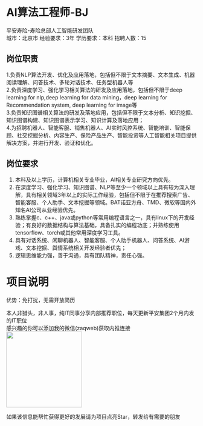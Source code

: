 # AI算法工程师-BJ
平安寿险-寿险总部人工智能研发团队  
城市：北京市 经验要求：3年 学历要求：本科  招聘人数：15

## 岗位职责
1.负责NLP算法开发、优化及应用落地，包括但不限于文本摘要、文本生成、机器阅读理解、问答技术、多轮对话技术、任务型机器人等   
2.负责深度学习、强化学习相关算法的研发及应用落地，包括但不限于deep learning for nlp,deep learning for data mining，deep learning for Recommendation system, deep learning for image等   
3.负责知识图谱相关算法的研发及落地应用，包括但不限于文本分析、知识挖掘、知识图谱构建、知识图谱表示学习、知识计算及落地应用；   
4.为招聘机器人、智能客服、销售机器人、AI实时风控系统、智能培训、智能保顾、社交挖掘分析、内容生产、保险产品生产、智能投资等人工智能相关项目提供解决方案，并进行开发、验证和优化。

## 岗位要求
1. 本科及以上学历，计算机相关专业毕业，AI相关专业研究方向优先。   
2. 在深度学习、强化学习、知识图谱、NLP等至少一个领域以上具有较为深入理解，具有相关领域3年以上的实际工作经验，包括但不限于在推荐搜索广告、智能客服、个人助手、文本挖掘等领域。BAT诺亚方舟、TMD、微软等国内外知名AI公司从业经验优先。   
3. 熟练掌握c、c++、java或python等常用编程语言之一，具有linux下的开发经验；有良好的数据结构与算法基础，具备扎实的编程功底；并熟练使用tensorflow、torch或其他常用深度学习工具。   
4. 具有对话系统、闲聊机器人、智能客服、个人助手机器人、问答系统、AI游戏、文本挖掘、舆情系统相关开发经验者优先；   
5. 逻辑思维能力强，善于沟通，具有团队精神，责任心强。

# 项目说明

优势：免打扰，无需开放简历

本人非猎头，非人事，纯IT同事分享内部推荐职位，每天更新平安集团2个月内发的IT职位  
感兴趣的你可以添加我的微信(zaqweb)获取内推连接  
<img src="https://github.com/zaqweb/PA-IT-JOBS/blob/master/WechatICode.jpeg"  height="200" width="200">

如果该信息能帮忙获得更好的发展请为项目点亮Star，转发给有需要的朋友




